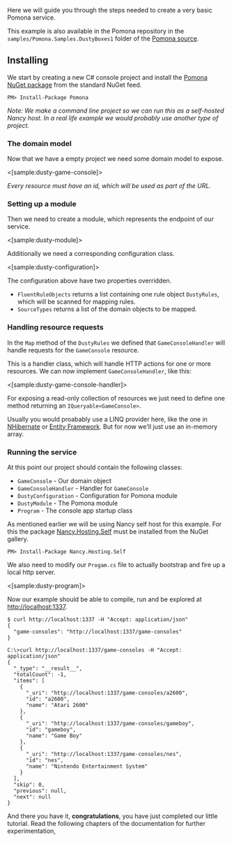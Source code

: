 <!--Title:Getting started-->
<!--Url:getting_started-->

Here we will guide you through the steps needed to create a very basic Pomona
service.

This example is also available in the Pomona repository in the
`samples/Pomona.Samples.DustyBoxes1` folder of the
[Pomona source](https://github.com/Pomona/Pomona).

## Installing

We start by creating a new C# console project and install the [Pomona NuGet package](http://www.nuget.org/packages/Pomona/) from the standard NuGet feed.

```
PM> Install-Package Pomona
```

*Note: We make a command line project so we can run this as a self-hosted Nancy host. In a real life example we would probably use another type of project.*

### The domain model

Now that we have a empty project we need some domain model to expose.

<[sample:dusty-game-console]>

*Every resource must have an id, which will be used as part of the URL.*

### Setting up a module

Then we need to create a module, which represents the endpoint of our service.

<[sample:dusty-module]>

Additionally we need a corresponding configuration class.

<[sample:dusty-configuration]>

The configuration above have two properties overridden.

* `FluentRuleObjects` returns a list containing one rule object `DustyRules`,
  which will be scanned for mapping rules.
* `SourceTypes` returns a list of the domain objects to be mapped.

### Handling resource requests

In the `Map` method of the `DustyRules` we defined that `GameConsoleHandler` will
handle requests for the `GameConsole` resource.

This is a handler class, which will handle HTTP actions for one or more resources.
We can now implement `GameConsoleHandler`, like this:

<[sample:dusty-game-console-handler]>

For exposing a read-only collection of resources we just need to define one method
returning an `IQueryable<GameConsole>`.

Usually you would proabably use a LINQ provider here, like the one in [NHibernate](http://nhibernate.info/) or [Entity Framework](http://www.asp.net/entity-framework). But for now we'll just use an in-memory array.

### Running the service

At this point our project should contain the following classes:

* `GameConsole` - Our domain object
* `GameConsoleHandler` - Handler for `GameConsole`
* `DustyConfiguration` - Configuration for Pomona module
* `DustyModule` - The Pomona module
* `Program` - The console app startup class

As mentioned earlier we will be using Nancy self host for this example. For this
the package [Nancy.Hosting.Self](http://www.nuget.org/packages/Nancy.Hosting.Self)
must be installed from the NuGet gallery.

```
PM> Install-Package Nancy.Hosting.Self
```

We also need to modify our `Progam.cs` file to actually bootstrap and fire up
a local http server.

<[sample:dusty-program]>

Now our example should be able to compile, run and be explored at [http://localhost:1337](http://localhost:1337).

```git
$ curl http://localhost:1337 -H "Accept: application/json"
{
  "game-consoles": "http://localhost:1337/game-consoles"
}
```

```git
C:\>curl http://localhost:1337/game-consoles -H "Accept: application/json"
{
  "_type": "__result__",
  "totalCount": -1,
  "items": [
    {
      "_uri": "http://localhost:1337/game-consoles/a2600",
      "id": "a2600",
      "name": "Atari 2600"
    },
    {
      "_uri": "http://localhost:1337/game-consoles/gameboy",
      "id": "gameboy",
      "name": "Game Boy"
    },
    {
      "_uri": "http://localhost:1337/game-consoles/nes",
      "id": "nes",
      "name": "Nintendo Entertainment System"
    }
  ],
  "skip": 0,
  "previous": null,
  "next": null
}
```

And there you have it, **congratulations**, you have just completed our little
tutorial. Read the following chapters of the documentation for further experimentation,
